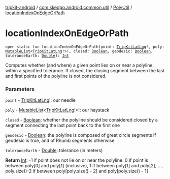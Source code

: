 [tripkit-android](../../index.md) / [com.skedgo.android.common.util](../index.md) / [PolyUtil](index.md) / [locationIndexOnEdgeOrPath](./location-index-on-edge-or-path.md)

# locationIndexOnEdgeOrPath

`open static fun locationIndexOnEdgeOrPath(point: `[`TripKitLatLng`](../-trip-kit-lat-lng/index.md)`!, poly: `[`MutableList`](https://kotlinlang.org/api/latest/jvm/stdlib/kotlin.collections/-mutable-list/index.html)`<`[`TripKitLatLng`](../-trip-kit-lat-lng/index.md)`!>!, closed: `[`Boolean`](https://kotlinlang.org/api/latest/jvm/stdlib/kotlin/-boolean/index.html)`, geodesic: `[`Boolean`](https://kotlinlang.org/api/latest/jvm/stdlib/kotlin/-boolean/index.html)`, toleranceEarth: `[`Double`](https://kotlinlang.org/api/latest/jvm/stdlib/kotlin/-double/index.html)`): `[`Int`](https://kotlinlang.org/api/latest/jvm/stdlib/kotlin/-int/index.html)

Computes whether (and where) a given point lies on or near a polyline, within a specified tolerance. If closed, the closing segment between the last and first points of the polyline is not considered.

### Parameters

`point` - [TripKitLatLng](../-trip-kit-lat-lng/index.md)!: our needle

`poly` - [MutableList](https://kotlinlang.org/api/latest/jvm/stdlib/kotlin.collections/-mutable-list/index.html)&lt;[TripKitLatLng](../-trip-kit-lat-lng/index.md)!&gt;!: our haystack

`closed` - [Boolean](https://kotlinlang.org/api/latest/jvm/stdlib/kotlin/-boolean/index.html): whether the polyline should be considered closed by a segment connecting the last point back to the first one

`geodesic` - [Boolean](https://kotlinlang.org/api/latest/jvm/stdlib/kotlin/-boolean/index.html): the polyline is composed of great circle segments if geodesic is true, and of Rhumb segments otherwise

`toleranceEarth` - [Double](https://kotlinlang.org/api/latest/jvm/stdlib/kotlin/-double/index.html): tolerance (in meters)

**Return**
[Int](https://kotlinlang.org/api/latest/jvm/stdlib/kotlin/-int/index.html): -1 if point does not lie on or near the polyline. 0 if point is between poly[0] and poly[1] (inclusive), 1 if between poly[1] and poly[2], ..., poly.size()-2 if between poly[poly.size() - 2] and poly[poly.size() - 1]

